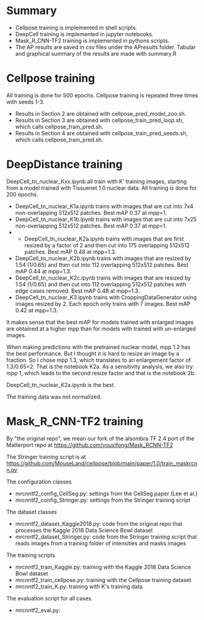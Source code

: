 # Summary

- Cellpose training is implemented in shell scripts. 
- DeepCell training is implemented in jupyter notebooks. 
- Mask_R_CNN-TF2 training is implemented in pythons scripts.
- The AP results are saved in csv files under the APresults folder. Tabular and graphical summary of the results are made with summary.R



# Cellpose training 

All training is done for 500 epochs. Cellpose training is repeated three times with seeds 1-3. 

- Results in Section 2 are obtained with cellpose_pred_model_zoo.sh. 
- Results in Section 3 are obtained with cellpose_train_pred_loop.sh, which calls cellpose_train_pred.sh. 
- Results in Section 4 are obtained with cellpose_train_pred_seeds.sh, which calls cellpose_train_pred.sh. 



# DeepDistance training 

DeepCell_tn_nuclear_Kxx.ipynb all train with K' training images, starting from a model trained with Tissuenet 1.0 nuclear data. All training is done for 200 epochs. 

- DeepCell_tn_nuclear_K1a.ipynb trains with images that are cut into 7x4 non-overlapping 512x512 patches. 
    Best mAP 0.37 at mpp=1.
- DeepCell_tn_nuclear_K1b.ipynb trains with images that are cut into 7x25 non-overlapping 512x512 patches. 
    Best mAP 0.37 at mpp=1.
- * DeepCell_tn_nuclear_K2a.ipynb trains with images that are first resized by a factor of 2 and then cut into 175 overlapping 512x512 patches. 
    Best mAP 0.48 at mpp=1.3.
- DeepCell_tn_nuclear_K2b.ipynb trains with images that are resized by 1.54 (1/0.65) and then cut into 112 overlapping 512x512 patches. 
    Best mAP 0.44 at mpp=1.3.
- DeepCell_tn_nuclear_K2c.ipynb trains with images that are resized by 1.54 (1/0.65) and then cut into 112 overlapping 512x512 patches with edge cases removed. 
    Best mAP 0.48 at mpp=1.3.
- DeepCell_tn_nuclear_K3.ipynb trains with CroppingDataGenerator using images resized by 2. Each epoch only trains with 7 images. 
    Best mAP 0.42 at mpp=1.3.

It makes sense that the best mAP for models trained with enlarged images are obtained at a higher mpp than for models with trained with un-enlarged images.

When making predictions with the pretrained nuclear model, mpp 1.2 has the best performance. But I thought it is hard to resize an image by a fraction. So I chose mpp 1.3, which translates to an enlargement factor of 1.3/0.65=2. That is the notebook K2a. As a sensitivity analysis, we also try mpp 1, which leads to the second resize factor and that is the notebook 2b. 


DeepCell_tn_nuclear_K2a.ipynb is the best. 

The training data was not normalized.


# Mask_R_CNN-TF2 training 

By "the original repo", we mean our fork of the alsombra TF 2.4 port of the Matterport repo at https://github.com/youyifong/Mask_RCNN-TF2

The Stringer training script is at https://github.com/MouseLand/cellpose/blob/main/paper/1.0/train_maskrcnn.py

The configuration classes
- mrcnntf2_config_CellSeg.py: settings from the CellSeg paper (Lee et al.)
- mrcnntf2_config_Stringer.py: settings from the Stringer training script

The dataset classes
- mrcnntf2_dataset_Kaggle2018.py: code from the original repo that processes the Kaggle 2018 Data Science Bowl dataset
- mrcnntf2_dataset_Stringer.py: code from the Stringer training script that reads images from a training folder of intensities and masks images

The training scripts
- mrcnntf2_train_Kaggle.py: training with the Kaggle 2018 Data Science Bowl dataset
- mrcnntf2_train_cellpose.py: training with the Cellpose training dataset
- mrcnntf2_train_K.py: training with K's training data

The evaluation script for all cases.
- mrcnntf2_eval.py: 